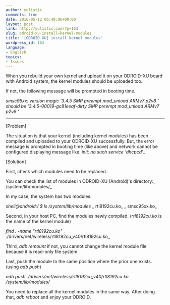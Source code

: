 ```yaml
---
author: yulistic
comments: true
date: 2016-05-12 06:49:06+00:00
layout: post
link: http://yulistic.com/?p=163
slug: odroid-xu-install-kernel-modules
title: '[ODROID-XU] install kernel modules'
wordpress_id: 163
language:
- English
topics:
- Issues
---
```


When you rebuild your own kernel and upload it on your ODROID-XU board with Android system, the kernel modules should be uploaded too.

If not, the following message will be prompted in booting time.

_smsc95xx: version magic '3.4.5 SMP preempt mod_unload ARMv7 p2v8 ' should be '3.4.5-00019-gc81eeaf-dirty SMP preempt mod_unload ARMv7 p2v8 '_

---------------------

[Problem]

The situation is that your kernel (including kernel modules) has been compiled and uploaded to your ODROID-XU successfully. But, the error message is prompted in booting time (like above) and network cannot be configured displaying message like:
_init: no such service 'dhcpcd_'_

[Solution]

First, check which modules need to be replaced.

You can check the list of modules in ODROID-XU (Android)'s directory:_ /system/lib/modules/_

In my case, the system has two modules:

_shell@android:/ $ ls /system/lib/modules_
_ rtl8192cu.ko_
_ smsc95xx.ko_

Second, in your host PC, find the modules newly compiled. (_rtl8192cu.ko_ is the name of the kernel module)

_find . -name "rtl8192cu.ko"_
_ ./drivers/net/wireless/rtl8192cu_v40/rtl8192cu.ko_

Third, _adb remount_ if not, you cannot change the kernel module file because it is read-only file system.

Last, push the module to the same position where the prior one exists. (using _adb push_)

_adb push ./drivers/net/wireless/rtl8192cu_v40/rtl8192cu.ko /system/lib/modules/_

You need to replace all the kernel modules in the same way. After doing that, _adb reboot_ and enjoy your ODROID.
